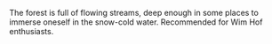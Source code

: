 The forest is full of flowing streams, deep enough in some places to immerse oneself in the snow-cold water. Recommended for Wim Hof enthusiasts.